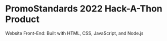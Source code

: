 # PromoStandards  2022 Hack-A-Thon Product

Website Front-End: Built with HTML, CSS, JavaScript, and Node.js
